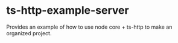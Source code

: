 # ts-http-example-server

Provides an example of how to use node core + ts-http to make an organized project.
